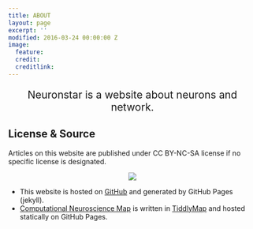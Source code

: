 ```yaml
---
title: ABOUT
layout: page
excerpt: ''
modified: 2016-03-24 00:00:00 Z
image:
  feature: 
  credit: 
  creditlink: 
---
```


<div align="center">
<p style="font-size:150%;">Neuronstar is a website about neurons and network.</p>
</div>

## License & Source

Articles on this website are published under CC BY-NC-SA license if no specific license is designated.

<div align="center">
<img src="https://raw.github.com/opentf/GuokrBadge/master/cc/ccbyncsa.png">
</div>

* This website is hosted on [GitHub](https://github.com/neuronstar/neuronstar.github.io) and generated by GitHub Pages (jekyll).
* [Computational Neuroscience Map](http://neuronstar.xyz/comp-neurosci-map/) is written in [TiddlyMap](tiddlymap.org) and hosted statically on GitHub Pages.
